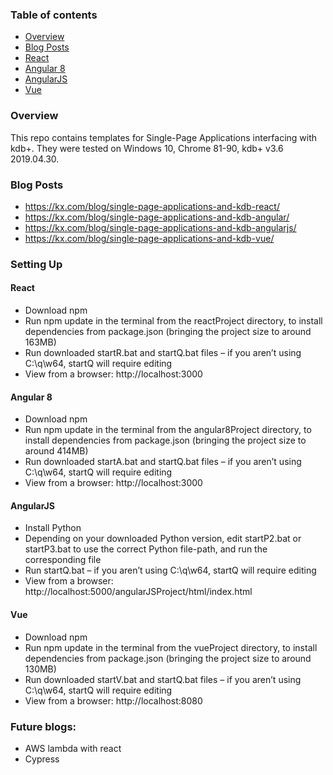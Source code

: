 ### Table of contents
* [Overview](#overview)
* [Blog Posts](#blog-posts)
* [React](#react)
* [Angular 8](#angular-8)
* [AngularJS](#angularjs)
* [Vue](#vue)

### Overview

This repo contains templates for Single-Page Applications interfacing with kdb+.
They were tested on Windows 10, Chrome 81-90, kdb+ v3.6 2019.04.30.

### Blog Posts

* https://kx.com/blog/single-page-applications-and-kdb-react/
* https://kx.com/blog/single-page-applications-and-kdb-angular/
* https://kx.com/blog/single-page-applications-and-kdb-angularjs/
* https://kx.com/blog/single-page-applications-and-kdb-vue/

### Setting Up

#### React 

* Download npm
* Run npm update in the terminal from the reactProject directory, to install dependencies from package.json (bringing the project size to around 163MB)
* Run downloaded startR.bat and startQ.bat files  – if you aren’t using C:\q\w64, startQ will require editing
* View from a browser: http://localhost:3000

#### Angular 8

* Download npm
* Run npm update in the terminal from the angular8Project directory, to install dependencies from package.json (bringing the project size to around 414MB)
* Run downloaded startA.bat and startQ.bat files  – if you aren’t using C:\q\w64, startQ will require editing
* View from a browser: http://localhost:3000

#### AngularJS

* Install Python
* Depending on your downloaded Python version, edit startP2.bat or startP3.bat to use the correct Python file-path, and run the corresponding file
* Run startQ.bat – if you aren’t using C:\q\w64, startQ will require editing
* View from a browser: http://localhost:5000/angularJSProject/html/index.html 

#### Vue

* Download npm
* Run npm update in the terminal from the vueProject directory, to install dependencies from package.json (bringing the project size to around 130MB)
* Run downloaded startV.bat and startQ.bat files – if you aren’t using C:\q\w64, startQ will require editing
* View from a browser: http://localhost:8080

### Future blogs:

* AWS lambda with react
* Cypress
